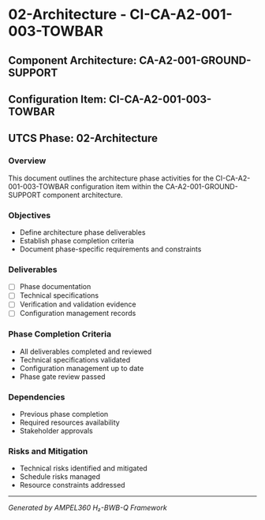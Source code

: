 # 02-Architecture - CI-CA-A2-001-003-TOWBAR

## Component Architecture: CA-A2-001-GROUND-SUPPORT
## Configuration Item: CI-CA-A2-001-003-TOWBAR
## UTCS Phase: 02-Architecture

### Overview
This document outlines the architecture phase activities for the CI-CA-A2-001-003-TOWBAR configuration item within the CA-A2-001-GROUND-SUPPORT component architecture.

### Objectives
- Define architecture phase deliverables
- Establish phase completion criteria
- Document phase-specific requirements and constraints

### Deliverables
- [ ] Phase documentation
- [ ] Technical specifications
- [ ] Verification and validation evidence
- [ ] Configuration management records

### Phase Completion Criteria
- All deliverables completed and reviewed
- Technical specifications validated
- Configuration management up to date
- Phase gate review passed

### Dependencies
- Previous phase completion
- Required resources availability
- Stakeholder approvals

### Risks and Mitigation
- Technical risks identified and mitigated
- Schedule risks managed
- Resource constraints addressed

---
*Generated by AMPEL360 H₂-BWB-Q Framework*
